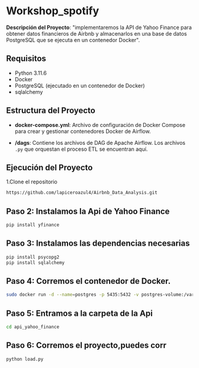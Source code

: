 # Workshop_spotify

**Descripción del Proyecto**: "implementaremos la API de Yahoo Finance para obtener datos financieros de Airbnb y almacenarlos en una base de datos PostgreSQL que se ejecuta en un contenedor Docker".

## Requisitos
- Python 3.11.6
- Docker
- PostgreSQL (ejecutado en un contenedor de Docker)
- sqlalchemy 

## Estructura del Proyecto

- **docker-compose.yml**: Archivo de configuración de Docker Compose para crear y gestionar contenedores Docker de Airflow.

- **/dags**: Contiene los archivos de DAG de Apache Airflow. Los archivos `.py` que orquestan el proceso ETL se encuentran aquí.

  

## Ejecución del Proyecto
1.Clone el repositorio 
```bash
https://github.com/lapiceroazul4/Airbnb_Data_Analysis.git
```
## Paso 2: Instalamos la Api de Yahoo Finance
```bash
pip install yfinance
```
## Paso 3: Instalamos las dependencias necesarias
```bash
pip install psycopg2
pip install sqlalchemy
```
## Paso 4: Corremos el contenedor de Docker.
```bash
sudo docker run -d --name=postgres -p 5435:5432 -v postgres-volume:/var/lib/postgresql/data -e POSTGRES_PASSWORD=mysecretpass postgres
```
## Paso 5: Entramos a la carpeta de la Api
```bash
cd api_yahoo_finance
```
## Paso 6: Corremos el proyecto,puedes corr
```bash
python load.py
```





